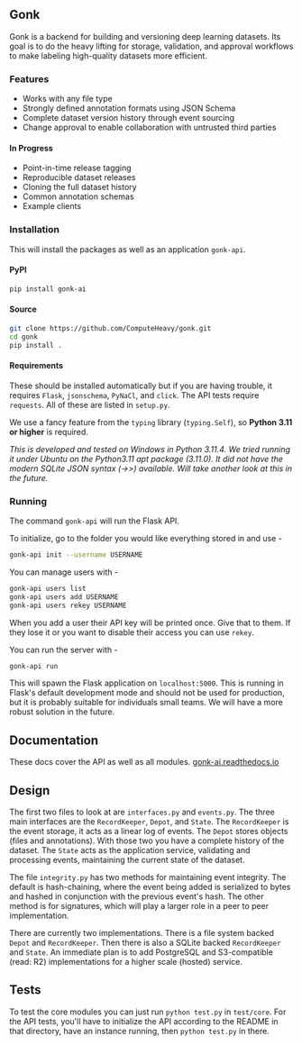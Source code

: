 ## Gonk

Gonk is a backend for building and versioning deep learning datasets. Its goal is to do the heavy lifting for storage, validation, and approval workflows to make labeling high-quality datasets more efficient.

### Features

* Works with any file type
* Strongly defined annotation formats using JSON Schema
* Complete dataset version history through event sourcing
* Change approval to enable collaboration with untrusted third parties

#### In Progress

* Point-in-time release tagging
* Reproducible dataset releases
* Cloning the full dataset history
* Common annotation schemas
* Example clients

### Installation

This will install the packages as well as an application `gonk-api`.

#### PyPI

```bash
pip install gonk-ai
```

#### Source

```bash
git clone https://github.com/ComputeHeavy/gonk.git
cd gonk
pip install .
```

#### Requirements

These should be installed automatically but if you are having trouble, it requires `Flask`, `jsonschema`, `PyNaCl`, and `click`. The API tests require `requests`. All of these are listed in `setup.py`.

We use a fancy feature from the `typing` library (`typing.Self`), so **Python 3.11 or higher** is required. 

*This is developed and tested on Windows in Python 3.11.4. We tried running it under Ubuntu on the Python3.11 apt package (3.11.0). It did not have the modern SQLite JSON syntax (->>) available. Will take another look at this in the future.*

### Running

The command `gonk-api` will run the Flask API.

To initialize, go to the folder you would like everything stored in and use -

```bash
gonk-api init --username USERNAME
```

You can manage users with - 

```bash
gonk-api users list
gonk-api users add USERNAME
gonk-api users rekey USERNAME
```

When you add a user their API key will be printed once. Give that to them. If they lose it or you want to disable their access you can use `rekey`.

You can run the server with -

```bash
gonk-api run
```

This will spawn the Flask application on `localhost:5000`. This is running in Flask's default development mode and should not be used for production, but it is probably suitable for individuals small teams. We will have a more robust solution in the future.

## Documentation

These docs cover the API as well as all modules. [gonk-ai.readthedocs.io](https://gonk-ai.readthedocs.io/en/latest/)

## Design

The first two files to look at are `interfaces.py` and `events.py`. The three main interfaces are the `RecordKeeper`, `Depot`, and `State`. The `RecordKeeper` is the event storage, it acts as a linear log of events. The `Depot` stores objects (files and annotations). With those two you have a complete history of the dataset. The `State` acts as the application service, validating and processing events, maintaining the current state of the dataset. 

The file `integrity.py` has two methods for maintaining event integrity. The default is hash-chaining, where the event being added is serialized to bytes and hashed in conjunction with the previous event's hash. The other method is for signatures, which will play a larger role in a peer to peer implementation.

There are currently two implementations. There is a file system backed `Depot` and `RecordKeeper`. Then there is also a SQLite backed `RecordKeeper` and `State`. An immediate plan is to add PostgreSQL and S3-compatible (read: R2) implementations for a higher scale (hosted) service.

## Tests

To test the core modules you can just run `python test.py` in `test/core`. For the API tests, you'll have to initialize the API according to the README in that directory, have an instance running, then `python test.py` in there.